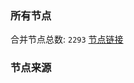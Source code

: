### 所有节点
合并节点总数: `2293`
[节点链接](https://raw.githubusercontent.com/rzhy1/11/master/sub/sub_merge_base64.txt)

### 节点来源